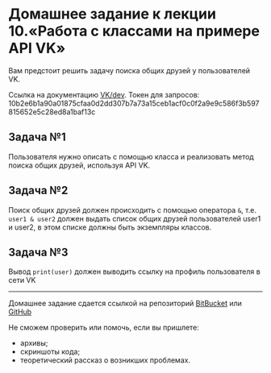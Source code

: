 # Домашнее задание к лекции 10.«Работа с классами на примере API VK»

Вам предстоит решить задачу поиска общих друзей у пользователей VK.

Ссылка на документацию [VK/dev](https://vk.com/dev/manuals).
Токен для запросов: 10b2e6b1a90a01875cfaa0d2dd307b7a73a15ceb1acf0c0f2a9e9c586f3b597815652e5c28ed8a1baf13c

## Задача №1
Пользователя нужно описать с помощью класса и реализовать метод поиска общих друзей, используя API VK.

## Задача №2
Поиск общих друзей должен происходить с помощью оператора `&`, т.е. `user1 & user2` должен выдать список
общих друзей пользователей user1 и user2, в этом списке должны быть экземпляры классов.

## Задача №3
Вывод `print(user)` должен выводить ссылку на профиль пользователя в сети VK

---
Домашнее задание сдается ссылкой на репозиторий [BitBucket](https://bitbucket.org/) или [GitHub](https://github.com/)

Не сможем проверить или помочь, если вы пришлете:
* архивы;
* скриншоты кода;
* теоретический рассказ о возникших проблемах.
